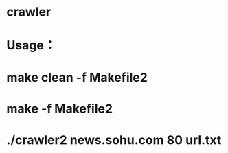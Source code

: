 # crawler
# Usage：
# make clean -f Makefile2
# make -f Makefile2
# ./crawler2 news.sohu.com 80 url.txt

